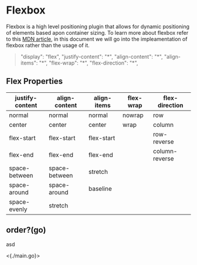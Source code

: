 # Flexbox

Flexbox is a high level positioning plugin that allows for dynamic positioning of elements based apon container sizing. To learn more about flexbox refer to this [MDN article](https://developer.mozilla.org/en-US/docs/Learn/CSS/CSS_layout/Flexbox), in this document we will go into the impleamentation of flexbox rather than the usage of it.

> "display": "flex",
> "justify-content": "\*",
> "align-content": "\*",
> "align-items": "\*",
> "flex-wrap": "\*",
> "flex-direction": "\*",

## Flex Properties

| justify-content | align-content | align-items | flex-wrap | flex-direction |
| --------------- | ------------- | ----------- | --------- | -------------- |
| normal          | normal        | normal      | nowrap    | row            |
| center          | center        | center      | wrap      | column         |
| flex-start      | flex-start    | flex-start  |           | row-reverse    |
| flex-end        | flex-end      | flex-end    |           | column-reverse |
| space-between   | space-between | stretch     |           |                |
| space-around    | space-around  | baseline    |           |                |
| space-evenly    | stretch       |             |           |                |

## order?(go)

asd

<{./main.go}>
